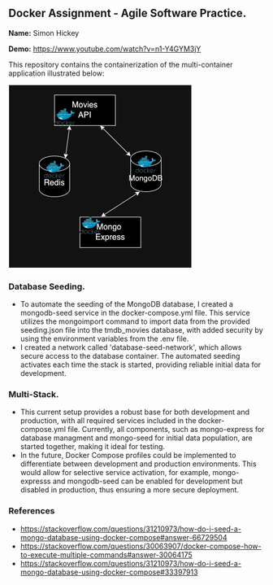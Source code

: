 ## Docker Assignment - Agile Software Practice.

__Name:__ Simon Hickey

__Demo:__ https://www.youtube.com/watch?v=n1-Y4GYM3jY

This repository contains the containerization of the multi-container application illustrated below:

![](./images/arch.png)

### Database Seeding.

- To automate the seeding of the MongoDB database, I created a mongodb-seed service in the docker-compose.yml file. This service utilizes the mongoimport command to import data from the provided seeding.json file into the tmdb_movies database, with added security by using the environment variables from the .env file. 
- I created a network called 'database-seed-network', which allows secure access to the database container. The automated seeding activates each time the stack is started, providing reliable initial data for development.

### Multi-Stack.

- This current setup provides a robust base for both development and production, with all required services included in the docker-compose.yml file. Currently, all components, such as mongo-express for database managment and mongo-seed for initial data population, are started together, making it ideal for testing.
- In the future, Docker Compose profiles could be implemented to differentiate between development and production environments. This would allow for selective service activation, for example, mongo-expresss and mongodb-seed can be enabled for development but disabled in production, thus ensuring a more secure deployment.

### References
- https://stackoverflow.com/questions/31210973/how-do-i-seed-a-mongo-database-using-docker-compose#answer-66729504 
- https://stackoverflow.com/questions/30063907/docker-compose-how-to-execute-multiple-commands#answer-30064175
- https://stackoverflow.com/questions/31210973/how-do-i-seed-a-mongo-database-using-docker-compose#33397913